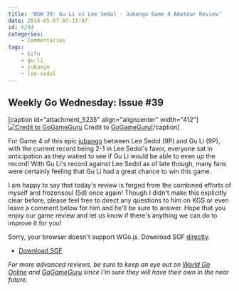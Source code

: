```yaml
---
title: 'WGW 39: Gu Li vs Lee Sedol - Jubango Game 4 Amateur Review'
date: 2014-05-07 07:15:07
id: 5234
categories:
	- Commentaries
tags:
	- kifu
	- gu-li
	- jubango
	- lee-sedol
---
```


## Weekly Go Wednesday: Issue #39

[caption id="attachment_5235" align="aligncenter" width="412"][![Credit to GoGameGuru](http://www.bengozen.com/wp-content/uploads/2014/05/Lee-Sedol-Gu-Li-MLily-Gu-Lee-Jubango-Game-4-1.jpg)](http://www.bengozen.com/wp-content/uploads/2014/05/Lee-Sedol-Gu-Li-MLily-Gu-Lee-Jubango-Game-4-1.jpg) Credit to [GoGameGuru](http://gogameguru.com/gu-li-vs-lee-sedol-jubango-game-4/ "GoGameGuru Jubango 4 Site")[/caption]

For Game 4 of this epic [jubango](http://www.bengozen.com/gu-li-lee-sedol-jubango/ "Gu Li and Lee Sedol Jubango") between Lee Sedol (9P) and Gu Li (9P), with the current record being 2-1 in Lee Sedol's favor, everyone sat in anticipation as they waited to see if Gu Li would be able to even up the record! With Gu Li's record against Lee Sedol as of late though, many fans were certainly feeling that Gu Li had a great chance to win this game.

I am happy to say that today's review is forged from the combined efforts of myself and frozensoul (5d) once again! Though I didn't make this explicitly clear before, please feel free to direct any questions to him on KGS or even leave a comment below for him and he'll be sure to answer. Hope that you enjoy our game review and let us know if there's anything we can do to improve it for you!

<article>
	<section data-wgo="/kifu/2014/Lee-Sedol-vs-Gu-Li-J4-AmateurReview.sgf" data-wgo-enablewheel="false" style="width: 100%">
	  <p>Sorry, your browser doesn't support WGo.js. Download SGF <a href="/kifu/2014/Lee-Sedol-vs-Gu-Li-J4-AmateurReview.sgf">directly</a>.</p>
	</section>
	<div><ul><li><a href="/kifu/2014/Lee-Sedol-vs-Gu-Li-J4-AmateurReview.sgf">Download SGF</a></li></ul></div>
</article>

_For more advanced reviews, be sure to keep an eye out on [World Go Online](http://www.kiseido.com/printss/guliten1.html "World Go Online Review of Jubango Game 1") and [GoGameGuru](http://gogameguru.com/gu-li-strikes-back-gu-li-vs-lee-sedol-jubango-game-3/ "GoGameGuru Review of Jubango Game 3") since I'm sure they will have their own in the near future._